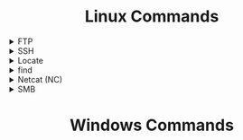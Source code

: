 <div align="center"><h1> Linux Commands </h1></div>



<details>
<summary>FTP</summary></br>

```bash
ftp -p 10.129.42.253
```
</details>



<details>
<summary>SSH</summary></br>

```bash
ssh Bob@10.10.10.10
```
</details>


<details>
<summary>Locate</summary></br>

```bash
locate scripts/citrix
locate *.nse | grep ftp

```
</details>


<details>
<summary>find</summary></br>

```bash
find /path/to/search -name "filename.txt"
find /path/to/search -name "*.txt"   # Find all .txt files
find /path/to/search -mtime -7   # Files modified in the last 7 days
```
</details>


<details>
<summary>Netcat (NC)</summary></br>

```bash
nc -lvp 192.168.1.1 8080      #listen on this port
nc 127.0.0.1 1234             #send request to ip and port
```
</details>


<details>
<summary>SMB</summary></br>

smbclient (Connect to Share Folder):
```bash
smbclient -L //10.10.235.61/                                     # Gather Info and Data
smbclient //$ip/Anonymous                                        # (/Anonymous = Folder shared by 10.10.181.239)
smbclient -U milesdyson //10.10.181.239/milesdyson               # (-U milesdyson = User)
smbclient -N -L //10.129.42.253                                  # (-N = use Anonymous use if exist {also you can use just -U Anonymous} , -L = List of shares)
```
Commands in Share Enviroment:
```bash
pwd
cd Documents
dir
get <remote_file> <local_file>             (get remote.txt ./Downloads/remote.txt)
put <local_file> <remote_file>
del <file_name>
```
</details>

<div align="center"><h1> Windows Commands </h1></div>
